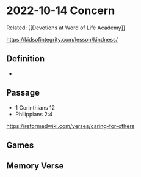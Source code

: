 # 2022-10-14 Concern
Related: [[Devotions at Word of Life Academy]]

https://kidsofintegrity.com/lesson/kindness/

## Definition
- 
## Passage
- 1 Corinthians 12
- Philippians 2:4

https://reformedwiki.com/verses/caring-for-others
## Games

## Memory Verse